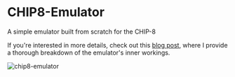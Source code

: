 # CHIP8-Emulator
A simple emulator built from scratch for the CHIP-8

If you're interested in more details, check out this [blog post](https://saebnaser.com/post/chip-8-emulator/), where I provide a thorough breakdown of the emulator's inner workings.

![chip8-emulator](https://github.com/Saeb0x/CHIP8-Emulator/assets/56490771/89bf2129-40f8-40b2-9b8b-98e58aa33389)

